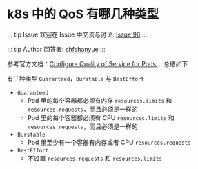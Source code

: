 # k8s 中的 QoS 有哪几种类型



::: tip Issue 
 欢迎在 Issue 中交流与讨论: [Issue 96](https://github.com/shfshanyue/Daily-Question/issues/96) 
:::

::: tip Author 
回答者: [shfshanyue](https://github.com/shfshanyue) 
:::

参考官方文档：[Configure Quality of Service for Pods
](https://kubernetes.io/docs/tasks/configure-pod-container/quality-service-pod/)，总结如下

有三种类型 `Guaranteed`，`Burstable` 与 `BestEffort `

+ `Guaranteed`
    + Pod 里的每个容器都必须有内存 `resources.limits` 和 `resources.requests`，而且必须是一样的
    + Pod 里的每个容器都必须有 CPU `resources.limits` 和 `resources.requests`，而且必须是一样的
+ `Burstable`
    + Pod 里至少有一个容器有内存或者 CPU `resources.requests`
+ `BestEffort`
    + 不设置 `resources.requests` 和 `resources.limits`